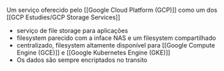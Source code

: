 Um serviço oferecido pelo  [[Google Cloud Platform (GCP)]] como um dos [[GCP Estudies/GCP Storage Services]]


* serviço de file storage  para aplicações 
* filesystem parecido com a inface NAS e um filesystem compartilhado 
* centralizado, filesystem altamente disponível para [[Google Compute Engine (GCE)]] e [[Google Kubernetes Engine (GKE)]]
* Os dados são sempre encriptados no transito 
